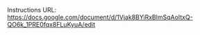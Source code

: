 Instructions URL: https://docs.google.com/document/d/1Vjak8BYiRxBlmSqAoItxQ-QO6k_1PRE0fqx8FLuKyuA/edit
